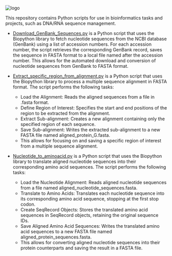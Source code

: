 ![logo](https://github.com/WilliamFernandoC-P/General/blob/main/Images/Python_Scripts.png)

This repository contains Python scripts for use in bioinformatics tasks and projects, such as DNA/RNA sequence management.

* [Download_GenBank_Sequences.py](https://github.com/WilliamFernandoC-P/Python_Scripts/blob/main/Download_GenBank_Sequences.py) is a Python script that uses the Biopython library to fetch nucleotide sequences from the NCBI database (GenBank) using a list of accession numbers. For each accession number, the script retrieves the corresponding GenBank record, saves the sequence in FASTA format to a local file named after the accession number. This allows for the automated download and conversion of nucleotide sequences from GenBank to FASTA format.
  
* [Extract_specific_region_from_alignment.py](https://github.com/WilliamFernandoC-P/Python_Scripts/blob/main/Extract_specific_region_from_alignment.py) is a Python script that uses the Biopython library to process a multiple sequence alignment in FASTA format. The script performs the following tasks:
  
  * Load the Alignment: Reads the aligned sequences from a file in .fasta format.
  * Define Region of Interest: Specifies the start and end positions of the region to be extracted from the alignment.
  * Extract Sub-alignment: Creates a new alignment containing only the specified region of each sequence.
  * Save Sub-alignment: Writes the extracted sub-alignment to a new FASTA file named aligned_protein_G.fasta.
  * This allows for focusing on and saving a specific region of interest from a multiple sequence alignment.

* [Nucleotide_to_aminoacid.py](https://github.com/WilliamFernandoC-P/Python_Scripts/blob/main/Nucleotide_to_aminoacid.py) is a Python script that uses the Biopython library to translate aligned nucleotide sequences into their corresponding amino acid sequences. The script performs the following tasks:

  * Load the Nucleotide Alignment: Reads aligned nucleotide sequences from a file named aligned_nucleotide_sequences.fasta.
  * Translate to Amino Acids: Translates each nucleotide sequence into its corresponding amino acid sequence, stopping at the first stop codon.
  * Create SeqRecord Objects: Stores the translated amino acid sequences in SeqRecord objects, retaining the original sequence IDs.
  * Save Aligned Amino Acid Sequences: Writes the translated amino acid sequences to a new FASTA file named aligned_protein_sequences.fasta.
  * This allows for converting aligned nucleotide sequences into their protein counterparts and saving the result in a FASTA file.
  








